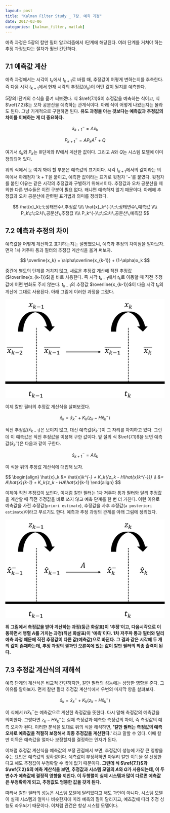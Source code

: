 ```yaml
---
layout: post
title: "Kalman Filter Study _ 7장. 예측 과정"
date: 2017-03-06
categories: [kalman_filter, matlab]
---
```


예측 과정은 5장의 칼만 필터 알고리즘에서 $\textrm{I}$단계에 해당된다. 여러 단계를
거쳐야 하는 추정 과정보다는 절차가 훨씬 간단하다.  

## 7.1 예측값 계산  

예측 과정에서는 시각이 $t_k$에서 $t_{k+1}$로 바뀔 때, 추정값이 어떻게 변하는지를
추측한다. 즉 다음 시각 $t_{k+1}$에서 현재 시각의 추정값($\hat{x}_k$)이 어떤 값이
될지를 예측한다.  

5장의 $\textrm{I}$단계의 수식을 옮겨 써보겠다. 식 $\ref{7.1}$이 추정값을 예측하는
식이고, 식 $\ref{7.2}$는 오차 공분산을 예측하는 관계식이다. 아래 식이 어떻게 나왔는지는
몰라도 된다. 그냥 기계적으로 구현하면 된다. **유도 과정을 아는 것보다는 예측값과 추정값의
차이를 이해하는 게 더 중요하다.**  

$$
\hat{x}_{k+1}^{-} = A\hat{x}_k \label{7.1}\tag{7.1}
$$  

$$
P_{k+1}^{-} = AP_kA^{T} + Q \label{7.2}\tag{7.2}
$$  

여기서 $\hat{x}_k$와 $P_k$는 $\textrm{III}$단계와 $\textrm{IV}$에서 계산한 값이다.
그리고 $A$와 $Q$는 시스템 모델에 이미 정의되어 있다.  

위의 식에서 눈 여겨 봐야 할 부분은 예측값의 표기이다. 시각 $t_{k+1}$에서의 값이라는
의미에서 아래첨자 '$k+1$'을 붙이고, 예측한 값이라는 표기로 윗첨자 '$-$'를 붙였다.
윗첨자를 붙인 이유는 같은 시각의 추정값과 구별하기 위해서이다. 추정값과 오차 공분산을
제외한 다른 변수들은 이런 구분이 필요 없다. 왜냐면 예측하지 않기 때문이다. 아래에
추정값과 오차 공분산에 관련된 표기법과 의미를 정리했다.  

$$
\hat{x}_k\;:\;상태변수\,추정값 \\\\
\hat{x}_k^{-}\;:\;상태변수\,예측값 \\\\
P_k\;:\;오차\,공분산\,추정값 \\\\
P_k^{-}\;:\;오차\,공분산\,예측값
$$

## 7.2 예측과 추정의 차이  

예측값을 어떻게 계산하고 표기하는지는 설명했으니, 예측과 추정의 차이점을 알아보자.
먼저 1차 저주파 통과 필터의 추정값 계산식을 옮겨 써보자.  

$$
\overline{x_k} = \alpha\overline{x_{k-1}} + (1-\alpha)x_k
$$  

중간에 별도의 단계를 거치지 않고, 새로운 추정값 계산에 직전
추정값($\overline{x_{k-1}}$)을 바로 사용한다. 즉 시각 $t_{k-1}$에서 $t_k$로 이동할 때
직전 추정값에 어떤 변화도 주지 않는다. $t_{k-1}$의 추정값 $\overline{x_{k-1}}$이 다음
시각 $t_k$의 계산에 그대로 사용된다. 아래 그림에 이러한 과정을 그렸다.  

![dif_1](https://raw.githubusercontent.com/RoyalAzalea/RoyalAzalea.github.io/master/static/img/_posts/kalman-filter-study/dif_1.PNG)  

이제 칼만 필터의 추정값 계산식을 살펴보겠다.  

$$
\hat{x}_k = \hat{x}_k^{-} + K_k({z_k - H\hat{x}_k^{-}})
$$  

직전 추정값($\hat{x}_{k-1}$)은 보이지 않고, 대신 예측값($\hat{x}_k^{-}$)이 그 자리를
차지하고 있다. 그런데 이 예측값은 직전 추정값을 이용해 구한 값이다. 앞 절의 식
$\ref{7.1}$을 보면 예측값($\hat{x}_k^{-}$)은 다음과 같이 구한다.  

$$
\hat{x}_{k+1}^{-} = A\hat{x}_k
$$  

이 식을 위의 추정값 계산식에 대입해 보자.  

$$
\begin{align}
\hat{x}_k &= \hat{x}_k^{-} + K_k({z_k - H\hat{x}_k^{-}}) \\\\
&= A\hat{x}_{k-1} + K_k{z_k - HA\hat{x}_{k-1}
\end{align}
$$  

이제야 직전 추정값이 보인다. 이처럼 칼만 필터는 1차 저주파 통과 필터와 달리 추정값을
계산할 때 직전 추정값을 바로 쓰지 않고 예측 단계를 한 번 더 거친다. 이런 이유로 예측값을
사전 추정값(`priori estimate`), 추정값을 사후 추정값(`a posteriori estimate`)이라고
부르기도 한다. 예측과 추정 과정의 관계를 아래 그림에 정리했다.  

![dif_2](https://raw.githubusercontent.com/RoyalAzalea/RoyalAzalea.github.io/master/static/img/_posts/kalman-filter-study/dif_2.PNG)  

**위 그림에서 측정값을 받아 계산하는 과정(둥근 화살표)이 '추정'이고, 다음시각으로
이동하면서 행렬 $A$를 거치는 과정(직선 화살표)이 '예측'이다. 1차 저주파 통과 필터와
달리 예측 과정 때문에 직전 추정값이 다른 값(예측값)으로 바뀐다. 그 결과 같은 시각에
두 개의 값이 존재하는데, 추정 과정의 결과인 오른쪽에 있는 값이 칼만 필터의 최종 출력이
된다.**  

## 7.3 추정값 계산식의 재해석  

예측 단계의 계산식은 비교적 간단하지만, 칼만 필터의 성능에는 상당한 영향을 준다. 그
이유를 알아보자. 먼저 칼만 필터 추정값 계산식에서 우변의 마지막 항을 살펴보자.  

$$
\hat{x}_k = \hat{x}_k^{-} + K_k({z_k - H\hat{x}_k^{-}})
$$  

이 식에서 $H\hat{x}_k^{-}$는 예측값으로 계산한 측정값을 뜻한다. 다시 말해 측정값의
예측값을 의미한다. 그렇다면 $z_k - H\hat{x}_k^{-}$는 실제 측정값과 예측한 측정값의
차이, 즉 측정값의 예측 오차가 된다. 이러한 분석을 토대로 위의 식을 해석하면,
**'칼만 필터는 측정값의 예측 오차로 예측값을 적절히 보정해서 최종 추정값을 계산한다.'**
라고 말할 수 있다. 이때 칼만 이득은 예측값을 얼마나 보정할지를 결정하는 인자가 된다.  

이처럼 추정값 계산식을 예측값의 보정 관점에서 보면, 추정값이 성능에 가장 큰 영향을 주는
요인은 예측값의 정확성이다. 예측값이 부정확하면 아무리 칼만 이득을 잘 선정한다고 해도
추정값이 부정확할 수 밖에 없기 때문이다. **그런데 식 $\ref{7.1}$과 $\ref{7.2}$의 예측
계산식을 보면, 추정값과 시스템 모델의 $A$와 $Q$가 사용되는데, 이 두 변수가 예측값에
결정적 영향을 끼친다. 이 두행렬이 실제 시스템과 많이 다르면 예측값은 부정확하게 되고,
추정값도 엉뚱한 값을 갖게 된다.**  

따라서 칼만 필터의 성능은 시스템 모델에 달려있다고 해도 과언이 아니다. 시스템 모델이 실제
시스템과 얼마나 비슷한지에 따라 예측의 질이 달라지고, 예츠값에 따라 추정 성능도 좌우되기
때문이다. 이처럼 관건은 항상 시스템 모델이다.
